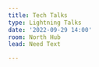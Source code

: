 ```yaml
---
title: Tech Talks
type: Lightning Talks
date: '2022-09-29 14:00'
room: North Hub
lead: Need Text

---
```

